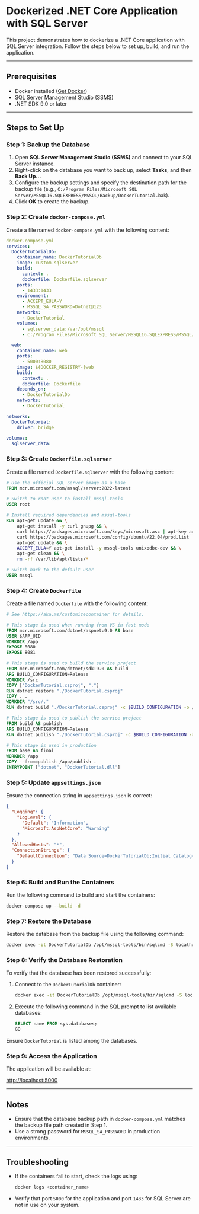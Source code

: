 # Dockerized .NET Core Application with SQL Server

This project demonstrates how to dockerize a .NET Core application with SQL Server integration. Follow the steps below to set up, build, and run the application.

---

## Prerequisites
- Docker installed ([Get Docker](https://www.docker.com/products/docker-desktop))
- SQL Server Management Studio (SSMS)
- .NET SDK 9.0 or later

---

## Steps to Set Up

### Step 1: Backup the Database
1. Open **SQL Server Management Studio (SSMS)** and connect to your SQL Server instance.
2. Right-click on the database you want to back up, select **Tasks**, and then **Back Up...**
3. Configure the backup settings and specify the destination path for the backup file (e.g., `C:/Program Files/Microsoft SQL Server/MSSQL16.SQLEXPRESS/MSSQL/Backup/DockerTutorial.bak`).
4. Click **OK** to create the backup.

### Step 2: Create `docker-compose.yml`
Create a file named `docker-compose.yml` with the following content:

```yaml
docker-compose.yml
services:
  DockerTutorialDb:
    container_name: DockerTutorialDb
    image: custom-sqlserver
    build:
      context: .
      dockerfile: Dockerfile.sqlserver
    ports:
      - 1433:1433
    environment:
      - ACCEPT_EULA=Y
      - MSSQL_SA_PASSWORD=Dotnet@123
    networks:
      - DockerTutorial
    volumes:
      - sqlserver_data:/var/opt/mssql
      - C:/Program Files/Microsoft SQL Server/MSSQL16.SQLEXPRESS/MSSQL/Backup:/var/opt/mssql/backup

  web:
    container_name: web
    ports:
      - 5000:8080
    image: ${DOCKER_REGISTRY-}web
    build:
      context: .
      dockerfile: Dockerfile
    depends_on:
      - DockerTutorialDb
    networks:
      - DockerTutorial

networks:
  DockerTutorial:
    driver: bridge

volumes:
  sqlserver_data:
```

### Step 3: Create `Dockerfile.sqlserver`
Create a file named `Dockerfile.sqlserver` with the following content:

```dockerfile
# Use the official SQL Server image as a base
FROM mcr.microsoft.com/mssql/server:2022-latest

# Switch to root user to install mssql-tools
USER root

# Install required dependencies and mssql-tools
RUN apt-get update && \
    apt-get install -y curl gnupg && \
    curl https://packages.microsoft.com/keys/microsoft.asc | apt-key add - && \
    curl https://packages.microsoft.com/config/ubuntu/22.04/prod.list | tee /etc/apt/sources.list.d/msprod.list && \
    apt-get update && \
    ACCEPT_EULA=Y apt-get install -y mssql-tools unixodbc-dev && \
    apt-get clean && \
    rm -rf /var/lib/apt/lists/*

# Switch back to the default user
USER mssql
```

### Step 4: Create `Dockerfile`
Create a file named `Dockerfile` with the following content:

```dockerfile
# See https://aka.ms/customizecontainer for details.

# This stage is used when running from VS in fast mode
FROM mcr.microsoft.com/dotnet/aspnet:9.0 AS base
USER $APP_UID
WORKDIR /app
EXPOSE 8080
EXPOSE 8081

# This stage is used to build the service project
FROM mcr.microsoft.com/dotnet/sdk:9.0 AS build
ARG BUILD_CONFIGURATION=Release
WORKDIR /src
COPY ["DockerTutorial.csproj", "."]
RUN dotnet restore "./DockerTutorial.csproj"
COPY . .
WORKDIR "/src/."
RUN dotnet build "./DockerTutorial.csproj" -c $BUILD_CONFIGURATION -o /app/build

# This stage is used to publish the service project
FROM build AS publish
ARG BUILD_CONFIGURATION=Release
RUN dotnet publish "./DockerTutorial.csproj" -c $BUILD_CONFIGURATION -o /app/publish /p:UseAppHost=false

# This stage is used in production
FROM base AS final
WORKDIR /app
COPY --from=publish /app/publish .
ENTRYPOINT ["dotnet", "DockerTutorial.dll"]
```

### Step 5: Update `appsettings.json`
Ensure the connection string in `appsettings.json` is correct:

```json
{
  "Logging": {
    "LogLevel": {
      "Default": "Information",
      "Microsoft.AspNetCore": "Warning"
    }
  },
  "AllowedHosts": "*",
  "ConnectionStrings": {
    "DefaultConnection": "Data Source=DockerTutorialDb;Initial Catalog=DockerTutorial;User ID=sa; Password=Dotnet@123;Encrypt=False;TrustServerCertificate=True;"
  }
}
```

### Step 6: Build and Run the Containers
Run the following command to build and start the containers:

```bash
docker-compose up --build -d
```

### Step 7: Restore the Database
Restore the database from the backup file using the following command:

```bash
docker exec -it DockerTutorialDb /opt/mssql-tools/bin/sqlcmd -S localhost -U SA -P Dotnet@123 -Q "RESTORE DATABASE [DockerTutorial] FROM DISK = '/var/opt/mssql/backup/DockerTutorial.bak' WITH MOVE 'DockerTutorial' TO '/var/opt/mssql/data/DockerTutorial.mdf', MOVE 'DockerTutorial_log' TO '/var/opt/mssql/data/DockerTutorial_log.ldf'"
```

### Step 8: Verify the Database Restoration
To verify that the database has been restored successfully:
1. Connect to the `DockerTutorialDb` container:
   ```bash
   docker exec -it DockerTutorialDb /opt/mssql-tools/bin/sqlcmd -S localhost -U SA -P Dotnet@123
   ```
2. Execute the following command in the SQL prompt to list available databases:
   ```sql
   SELECT name FROM sys.databases;
   GO
   ```
Ensure `DockerTutorial` is listed among the databases.

### Step 9: Access the Application
The application will be available at:

[http://localhost:5000](http://localhost:5000)

---

## Notes
- Ensure that the database backup path in `docker-compose.yml` matches the backup file path created in Step 1.
- Use a strong password for `MSSQL_SA_PASSWORD` in production environments.

---

## Troubleshooting
- If the containers fail to start, check the logs using:
  ```bash
  docker logs <container_name>
  ```
- Verify that port `5000` for the application and port `1433` for SQL Server are not in use on your system.
